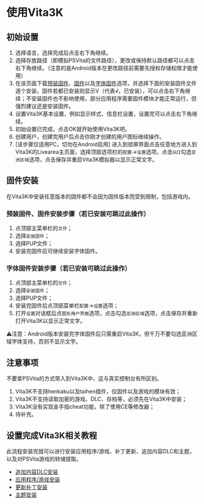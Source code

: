 # 使用Vita3K
## 初始设置
1. 选择语言，选择完成后点击右下角继续。
2. 选择存放路径（即模拟PSVita的文件路径），更改或保持默认路径都可以点击右下角继续。（注意的是Android版本在更改路径前需要先授权存储权限才能使用）
3. 在该页面下载[预装固件](http://dus01.psp2.update.playstation.net/update/psp2/image/2022_0209/pre_efd1ef6c1cc2fe92e72e9e783e421237/PSP2UPDAT.PUP)、[固件](http://dus01.psv.update.playstation.net/update/psv/image/2022_0209/rel_f2c7b12fe85496ec88a0391b514d6e3b/PSVUPDAT.PUP)以及[字体固件](http://dus01.psp2.update.playstation.net/update/psp2/image/2022_0209/sd_59dcf059d3328fb67be7e51f8aa33418/PSP2UPDAT.PUP)选项，并选择下面的安装固件文件逐个安装，固件若都已安装则显示V（代表√，已安装），可以点击右下角继续；不安装固件也不影响使用，部分应用程序需要固件模块才能正常运行，但强烈建议还是安装固件。
4. 设置Vita3K基本设置，例如显示样式、信息栏设置，设置完可以点击右下角继续。
5. 初始设置已完成，点击OK就开始使用Vita3K吧。
6. 创建用户，创建完用户后点击你刚才创建的用户图标继续操作。
7. [该步骤仅适用PC，切勿在Android启用] 进入到锁屏界面点击任意地方进入到Vita3K的Livearea主页面，选择顶部选项栏的`配置`->`设置`选项，点击`GUI`勾选`亚洲区域`选项，点击保存并重启Vita3K模拟器以显示正常文字。

## 固件安装
在Vita3K中安装任意版本的固件都不会因为固件版本而受到限制，包括游戏内。

### 预装固件、固件安装步骤（若已安装可跳过此操作）
1. 点顶部主菜单栏的`文件`；
2. 选择`安装固件`；
3. 选择PUP文件；
4. 安装完固件后可继续安装字体固件。

### 字体固件安装步骤（若已安装可跳过此操作）
1. 点顶部主菜单栏的`文件`；
2. 选择`安装固件`；
3. 选择PUP文件；
4. 安装完固件后点顶部菜单栏`配置`->`设置`选项；
5. 打开`设置`对话框后点`图形用户界面`选项，点击勾选`亚洲区域`选项，点击保存并重新打开Vita3K以显示正常文字。

⚠️注意：Android版本安装完字体固件后只需重启Vita3K，但千万不要勾选亚洲区域字体支持，否则不显示文字。

## 注意事项
不要拿PSVita的方式带入到Vita3K中，这与真实控制台有所区别。
1. Vita3K不支持henkaku以及taihen插件，仅固件以及游戏的模块有效；
2. Vita3K不支持读取加密的游戏、DLC、存档等，必须先在Vita3K中安装；
3. Vita3K没有实现金手指cheat功能，除了使用CE等修改器；
4. 待补充。

## 设置完成Vita3K相关教程
此流程安装完就可以进行安装应用程序/游戏、补丁更新、追加内容DLC和主题，以及对PSVita游戏的转储提取。
- [追加内容DLC安装](http://croden1999.github.io/Vita3K-Quick-Guide/psvita-to-vita3k/addcont)
- [应用程序/游戏安装](http://croden1999.github.io/Vita3K-Quick-Guide/vita3k/app)
- [更新补丁安装](http://croden1999.github.io/Vita3K-Quick-Guide/psvita-to-vita3k/patch)
- [主题安装](http://croden1999.github.io/Vita3K-Quick-Guide/vita3k/theme)
